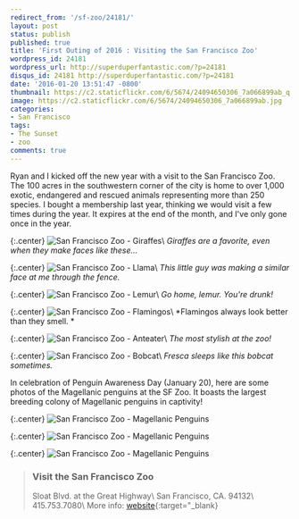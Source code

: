 ```yaml
---
redirect_from: '/sf-zoo/24181/'
layout: post
status: publish
published: true
title: 'First Outing of 2016 : Visiting the San Francisco Zoo'
wordpress_id: 24181
wordpress_url: http://superduperfantastic.com/?p=24181
disqus_id: 24181 http://superduperfantastic.com/?p=24181
date: '2016-01-20 13:51:47 -0800'
thumbnail: https://c2.staticflickr.com/6/5674/24094650306_7a066899ab_q.jpg
image: https://c2.staticflickr.com/6/5674/24094650306_7a066899ab.jpg
categories: 
- San Francisco
tags:
- The Sunset
- zoo
comments: true
---
```

Ryan and I kicked off the new year with a visit to the San Francisco Zoo. The 100 acres in the southwestern corner of the city is home to over 1,000 exotic, endangered and rescued animals representing more than 250 species.<!--more--> I bought a membership last year, thinking we would visit a few times during the year. It expires at the end of the month, and I've only gone once in the year.

{:.center}
![San Francisco Zoo - Giraffes](https://c2.staticflickr.com/2/1554/23493946053_b92e7cb4b9_b.jpg)\\
*Giraffes are a favorite, even when they make faces like these...*

{:.center}
![San Francisco Zoo - Llama](https://c2.staticflickr.com/2/1470/23752891479_97c668371c_b.jpg)\\
*This little guy was making a similar face at me through the fence.*

{:.center}
![San Francisco Zoo - Lemur](https://c2.staticflickr.com/6/5674/24094650306_7a066899ab_b.jpg)\\
*Go home, lemur. You're drunk!*

{:.center}
![San Francisco Zoo - Flamingos](https://c2.staticflickr.com/6/5764/23752854449_e68ee30125_b.jpg)\\
*Flamingos always look better than they smell. *

{:.center}
![San Francisco Zoo - Anteater](https://c2.staticflickr.com/6/5649/23752889619_ee1a2d3b6c_b.jpg)\\
*The most stylish at the zoo!*

{:.center}
![San Francisco Zoo - Bobcat](https://c2.staticflickr.com/2/1482/23492435574_f26b5c7fcc_b.jpg)\\
*Fresca sleeps like this bobcat sometimes.*

In celebration of Penguin Awareness Day (January 20), here are some photos of the Magellanic penguins at the SF Zoo. It boasts the largest breeding colony of Magellanic penguins in captivity!

{:.center}
![San Francisco Zoo - Magellanic Penguins](https://c2.staticflickr.com/2/1588/24094593566_26d51d160e_b.jpg)

{:.center}
![San Francisco Zoo - Magellanic Penguins](https://c2.staticflickr.com/6/5694/23752878279_8a3b593736_b.jpg)

{:.center}
![San Francisco Zoo - Magellanic Penguins](https://c2.staticflickr.com/6/5819/24012581682_03b7148a2e_b.jpg)

>### Visit the San Francisco Zoo ###
>Sloat Blvd. at the Great Highway\\
>San Francisco, CA. 94132\\
>415.753.7080\\
>More info: [website](http://www.sfzoo.org/ "San Francisco Zoo"){:target="_blank}
